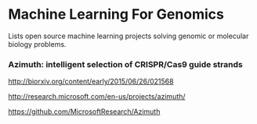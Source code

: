 # Machine Learning For Genomics
Lists open source machine learning projects solving genomic or molecular biology problems.

### Azimuth: intelligent selection of CRISPR/Cas9 guide strands
http://biorxiv.org/content/early/2015/06/26/021568

http://research.microsoft.com/en-us/projects/azimuth/

https://github.com/MicrosoftResearch/Azimuth
